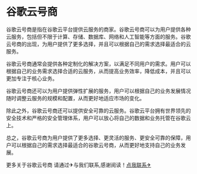 # 谷歌云号商

谷歌云号商是指在谷歌云平台提供云服务的商家。谷歌云号商可以为用户提供各种云服务，包括但不限于计算、存储、数据库、网络和人工智能等方面的服务。谷歌云号商的出现，为用户提供了更多选择，并且可以根据自己的需求选择最适合的云服务。

谷歌云号商通常会提供各种定制化的解决方案，以满足不同用户的需求。用户可以根据自己的业务需求选择合适的云服务，从而提高业务效率，降低成本，并且可以更加专注于核心业务。

谷歌云号商还可以为用户提供弹性扩展的服务，用户可以根据自己的业务发展情况随时调整云服务的规模和配置，从而更好地适应市场的变化。

除此之外，谷歌云号商还可以提供安全可靠的云服务。谷歌云平台拥有世界领先的安全技术和严格的安全管理体系，用户可以放心将自己的数据和业务托管在谷歌云上。

总之，谷歌云号商为用户提供了更多选择、更灵活的服务、更安全可靠的保障，用户可以根据自己的需求选择最适合的谷歌云号商，从而更好地支持自己的业务发展。

更多关于谷歌云号商 请通过✈与我们联系,感谢阅读！[点我联系✈](https://qa.k02.cc)